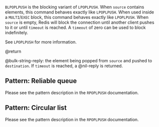 `BLPOPLPUSH` is the blocking variant of `LPOPLPUSH`.
When `source` contains elements, this command behaves exactly like `LPOPLPUSH`.
When used inside a `MULTI`/`EXEC` block, this command behaves exactly like `LPOPLPUSH`.
When `source` is empty, Redis will block the connection until another client
pushes to it or until `timeout` is reached.
A `timeout` of zero can be used to block indefinitely.

See `LPOPLPUSH` for more information.

@return

@bulk-string-reply: the element being popped from `source` and pushed to `destination`.
If `timeout` is reached, a @nil-reply is returned.

## Pattern: Reliable queue

Please see the pattern description in the `RPOPLPUSH` documentation.

## Pattern: Circular list

Please see the pattern description in the `RPOPLPUSH` documentation.
